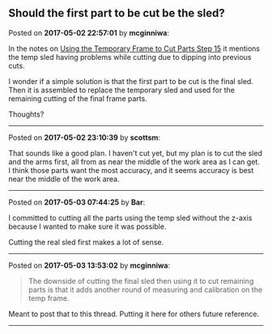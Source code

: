 ## Should the first part to be cut be the sled?
Posted on **2017-05-02 22:57:01** by **mcginniwa**:

In the notes on [Using the Temporary Frame to Cut Parts Step 15](https://github.com/MaslowCNC/Mechanics/wiki/Using-the-Temporary-Frame-to-Cut-Parts#step-15-repeat) it mentions the temp sled having problems while cutting due to dipping into previous cuts.



I wonder if a simple solution is that the first part to be cut is the final sled. Then it is assembled to replace the temporary sled and used for the remaining cutting of the final frame parts.



Thoughts?

---

Posted on **2017-05-02 23:10:39** by **scottsm**:

That sounds like a good plan. I haven't cut yet, but my plan is to cut the sled and the arms first, all from as near the middle of the work area as I can get. I think those parts want the most accuracy, and it seems accuracy is best near the middle of the work area.

---

Posted on **2017-05-03 07:44:25** by **Bar**:

I committed to cutting all the parts using the temp sled without the z-axis because I wanted to make sure it was possible.



Cutting the real sled first makes a lot of sense.

---

Posted on **2017-05-03 13:53:02** by **mcginniwa**:

> The downside of cutting the final sled then using it to cut remaining parts is that it adds another round of measuring and calibration on the temp frame.



Meant to post that to this thread. Putting it here for others future reference.

---

